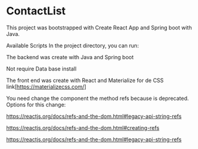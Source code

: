 # ContactList


This project was bootstrapped with Create React App and Spring boot with Java.

Available Scripts
In the project directory, you can run:

The backend was create with Java and Spring boot

Not require Data base install

The front end was create with React and Materialize for de CSS link[https://materializecss.com/]

You need change the component the method refs because is deprecated. Options for this change:

https://reactjs.org/docs/refs-and-the-dom.html#legacy-api-string-refs

https://reactjs.org/docs/refs-and-the-dom.html#creating-refs

https://reactjs.org/docs/refs-and-the-dom.html#legacy-api-string-refs
